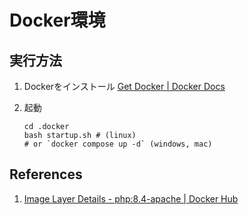 # Docker環境

## 実行方法

1. Dockerをインストール
   [Get Docker | Docker Docs](https://docs.docker.com/get-started/get-docker/)

2. 起動
    ```shell
    cd .docker
    bash startup.sh # (linux)
    # or `docker compose up -d` (windows, mac)
    ```

## References
1. [Image Layer Details - php:8.4-apache | Docker Hub](https://hub.docker.com/layers/library/php/8.4-apache/images/sha256-0fa28154f1a0316b9188a1cd843973df4780cac1d342bee2a5e79daae40c0206?context=explore)